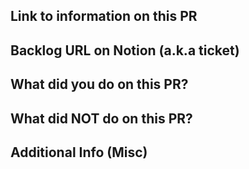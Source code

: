 <!-- Thank you for contributing to JijModeling!

Please fill out the section below... -->

## Link to information on this PR

<!-- Provide a link to information regarding the background, design, or discussion.
These materials can be found on Notion or Slack.
Please inform the reviewer of their URLs. -->

## Backlog URL on Notion (a.k.a ticket)

<!-- Please provide the URL for the backlog on Notion corresponding to this PR.

- https://www.notion.so/jijinc/XXX-xxx -->

## What did you do on this PR?

<!-- Please provide a description of your work in this PR so that your designated reviewer may comprehend the contents of this PR.

For example,

- I added the feature of showing math expression in LaTeX on Jupyter notebook env.
- I upgraded the version of the Rust crate "FooBar" to use the new features of it. -->

## What did NOT do on this PR?

<!-- Please tell us what you have not done in this PR.
Describing what you did and what you didn't do helps us understand the changes in this PR. -->

## Additional Info (Misc)
